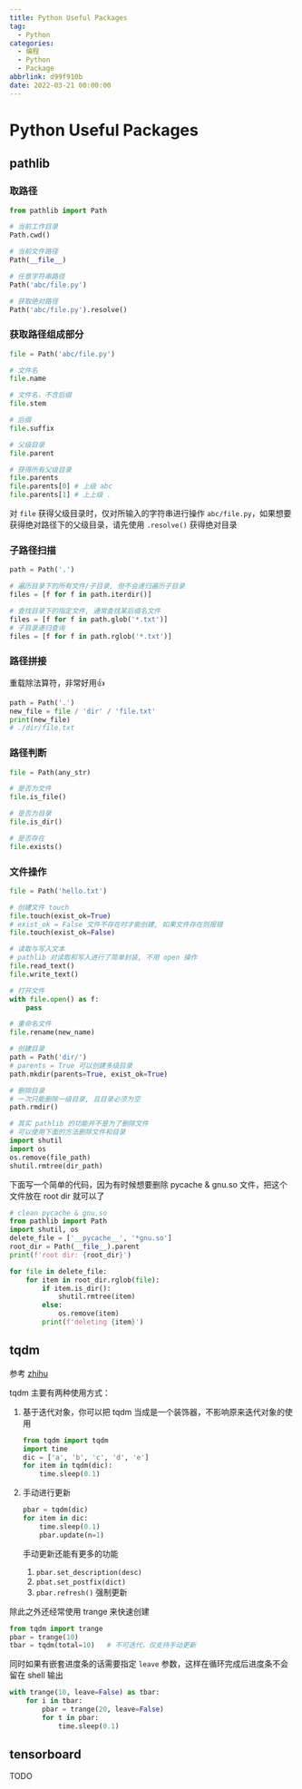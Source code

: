 ```yaml
---
title: Python Useful Packages
tag:
  - Python
categories:
  - 编程
  - Python
  - Package
abbrlink: d99f910b
date: 2022-03-21 00:00:00
---
```


# Python Useful Packages

## pathlib

### 取路径

```python
from pathlib import Path

# 当前工作目录
Path.cwd()

# 当前文件路径
Path(__file__)

# 任意字符串路径
Path('abc/file.py')

# 获取绝对路径
Path('abc/file.py').resolve()
```

### 获取路径组成部分

```python
file = Path('abc/file.py')

# 文件名
file.name

# 文件名，不含后缀
file.stem

# 后缀
file.suffix

# 父级目录
file.parent

# 获得所有父级目录
file.parents
file.parents[0]	# 上级 abc
file.parents[1]	# 上上级 .
```

对 `file` 获得父级目录时，仅对所输入的字符串进行操作 `abc/file.py`，如果想要获得绝对路径下的父级目录，请先使用 `.resolve()` 获得绝对目录

### 子路径扫描

```python
path = Path('.')

# 遍历目录下的所有文件/子目录, 但不会递归遍历子目录
files = [f for f in path.iterdir()]

# 查找目录下的指定文件, 通常查找某后缀名文件
files = [f for f in path.glob('*.txt')]
# 子目录递归查询
files = [f for f in path.rglob('*.txt')]
```

### 路径拼接

重载除法算符，非常好用👍

```python
path = Path('.')
new_file = file / 'dir' / 'file.txt'
print(new_file)
# ./dir/file.txt
```

### 路径判断

```python
file = Path(any_str)

# 是否为文件
file.is_file()

# 是否为目录
file.is_dir()

# 是否存在
file.exists()
```

### 文件操作

```python
file = Path('hello.txt')

# 创建文件 touch
file.touch(exist_ok=True)
# exist_ok = False 文件不存在时才能创建, 如果文件存在则报错
file.touch(exist_ok=False)

# 读取与写入文本
# pathlib 对读取和写入进行了简单封装, 不用 open 操作
file.read_text()
file.write_text()

# 打开文件
with file.open() as f:
    pass

# 重命名文件
file.rename(new_name)

# 创建目录
path = Path('dir/')
# parents = True 可以创建多级目录
path.mkdir(parents=True, exist_ok=True)

# 删除目录
# 一次只能删除一级目录, 且目录必须为空
path.rmdir()

# 其实 pathlib 的功能并不是为了删除文件
# 可以使用下面的方法删除文件和目录
import shutil
import os
os.remove(file_path)
shutil.rmtree(dir_path)
```

下面写一个简单的代码，因为有时候想要删除 pycache & gnu.so 文件，把这个文件放在 root dir 就可以了

```python
# clean pycache & gnu.so
from pathlib import Path
import shutil, os
delete_file = ['__pycache__', '*gnu.so']
root_dir = Path(__file__).parent
print(f'root dir: {root_dir}')

for file in delete_file:
    for item in root_dir.rglob(file):
        if item.is_dir():
            shutil.rmtree(item)
        else:
            os.remove(item)
        print(f'deleting {item}')
```

## tqdm

参考 [zhihu](https://zhuanlan.zhihu.com/p/163613814)

tqdm 主要有两种使用方式：

1. 基于迭代对象，你可以把 tqdm 当成是一个装饰器，不影响原来迭代对象的使用

   ```python
   from tqdm import tqdm
   import time
   dic = ['a', 'b', 'c', 'd', 'e']
   for item in tqdm(dic):
       time.sleep(0.1)
   ```

2. 手动进行更新

   ```python
   pbar = tqdm(dic)
   for item in dic:
       time.sleep(0.1)
       pbar.update(n=1)
   ```

   手动更新还能有更多的功能

   1. `pbar.set_description(desc)`
   2. `pbat.set_postfix(dict)`
   3. `pbar.refresh()` 强制更新

除此之外还经常使用 trange 来快速创建

```python
from tqdm import trange
pbar = trange(10)
tbar = tqdm(total=10)	# 不可迭代，仅支持手动更新
```

同时如果有嵌套进度条的话需要指定 `leave` 参数，这样在循环完成后进度条不会留在 shell 输出

```python
with trange(10, leave=False) as tbar:
    for i in tbar:
        pbar = trange(20, leave=False)
        for t in pbar:
            time.sleep(0.1)
```

## tensorboard

TODO

